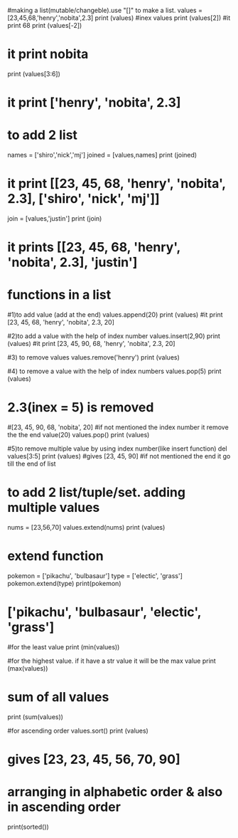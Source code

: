 #making a list(mutable/changeble).use "[]" to make a list.
values = [23,45,68,'henry','nobita',2.3]
print (values)
#inex values
print (values[2])
#it print 68
print (values[-2])
# it print nobita
print (values[3:6])
# it print ['henry', 'nobita', 2.3]

# to add 2 list
names = ['shiro','nick','mj']
joined = [values,names]
print (joined)
# it print [[23, 45, 68, 'henry', 'nobita', 2.3], ['shiro', 'nick', 'mj']]
join = [values,'justin']
print (join)
# it prints [[23, 45, 68, 'henry', 'nobita', 2.3], 'justin']

# functions in a list

#1)to add value (add at the end)
values.append(20)
print (values)
#it print [23, 45, 68, 'henry', 'nobita', 2.3, 20]

#2)to add a value with the help of index number
values.insert(2,90)
print (values)
#it print [23, 45, 90, 68, 'henry', 'nobita', 2.3, 20]

#3) to remove values
values.remove('henry')
print (values)

#4) to remove a value with the help of index numbers
values.pop(5)
print (values)
# 2.3(inex = 5) is removed
#[23, 45, 90, 68, 'nobita', 20]
#if not mentioned the index number it remove the the end value(20)
values.pop()
print (values)

#5)to remove multiple value by using index number(like insert function)
del values[3:5]
print (values)
#gives [23, 45, 90]
#if not mentioned the end it go till the end of list

# to add 2 list/tuple/set. adding multiple values
nums = [23,56,70]
values.extend(nums)
print (values)
# extend function
pokemon = ['pikachu', 'bulbasaur']
type = ['electic', 'grass']
pokemon.extend(type)
print(pokemon)
# ['pikachu', 'bulbasaur', 'electic', 'grass']


#for the least value
print (min(values))

#for the highest value. if it have a str value it will be the max value
print (max(values))

# sum of all values
print (sum(values))

#for ascending order
values.sort()
print (values)
# gives [23, 23, 45, 56, 70, 90]

# arranging in alphabetic order & also in ascending order
print(sorted())

